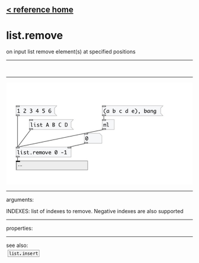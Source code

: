 [< reference home](index.html)
---

# list.remove


on input list remove element(s) at specified positions

---

<br>


---


![example](examples/list.remove-example.jpg)

---
arguments:

INDEXES: list of indexes to remove. Negative indexes are
            also supported<br>

---
properties:


---
see also:<br>
[![list.insert](img/object_list.insert.png)](list.insert.html)

